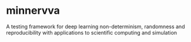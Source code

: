 # minnervva
A testing framework for deep learning non-determinism, randomness and reproducibility with applications to scientific computing and simulation
